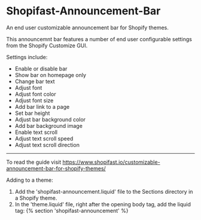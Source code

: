 # Shopifast-Announcement-Bar
An end user customizable announcement bar for Shopify themes.

This announcemnt bar features a number of end user configurable settings from the Shopify Customize GUI.

Settings include:
- Enable or disable bar
- Show bar on homepage only
- Change bar text
- Adjust font
- Adjust font color
- Adjust font size
- Add bar link to a page
- Set bar height
- Adjust bar background color
- Add bar background image
- Enable text scroll
- Adjust text scroll speed
- Adjust text scroll direction

------------------------------------

To read the guide visit https://www.shopifast.io/customizable-announcement-bar-for-shopify-themes/

Adding to a theme:
1. Add the 'shopifast-announcement.liquid' file to the Sections directory in a Shopify theme.
2. In the 'theme.liquid' file, right after the opening body tag, add the liquid tag: {% section 'shopifast-announcement' %}
